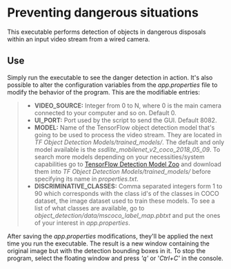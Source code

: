 # Preventing dangerous situations

This executable performs detection of objects in dangerous disposals within an input video stream from a wired camera.

## Use

Simply run the executable to see the danger detection in action. It's also possible to alter the configuration variables from the *app.properties* file to modify the behavior of the program. This are the modifiable entries:
> * **VIDEO_SOURCE:** Integer from 0 to N, where 0 is the main camera connected to your computer and so on. Default 0.
> * **UI_PORT:** Port used by the script to send the GUI. Default 8082.
> * **MODEL:** Name of the TensorFlow object detection model that's going to be used to process the video stream. They are located in *TF Object Detection Models/trained_models/*. The default and only model available is the *ssdlite_mobilenet_v2_coco_2018_05_09*. To search more models depending on your necessities/system capabilities go to [TensorFlow Detection Model Zoo](https://github.com/tensorflow/models/blob/master/research/object_detection/g3doc/detection_model_zoo.md) and download them into *TF Object Detection Models/trained_models/* before specifying its name in *properties.txt*.
> * **DISCRIMINATIVE_CLASSES:** Comma separated integers form 1 to 90 which corresponds with the class id's of the classes in COCO dataset, the image dataset used to train these models. To see a list of what classes are available, go to *object_detection/data/mscoco_label_map.pbtxt* and put the ones of your interest in *app.properties*.

After saving the *app.properties* modifications, they'll be applied the next time you run the executable. The result is a new window containing the original image but with the detection bounding boxes in it. To stop the program, select the floating window and press *'q'* or '*Ctrl+C'* in the console.
